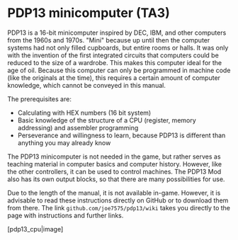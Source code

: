 # PDP13 minicomputer (TA3)

PDP13 is a 16-bit minicomputer inspired by DEC, IBM, and other computers from the 1960s and 1970s. "Mini" because up until then the computer systems had not only filled cupboards, but entire rooms or halls. It was only with the invention of the first integrated circuits that computers could be reduced to the size of a wardrobe. This makes this computer ideal for the age of oil. Because this computer can only be programmed in machine code (like the originals at the time), this requires a certain amount of computer knowledge, which cannot be conveyed in this manual.

The prerequisites are:

- Calculating with HEX numbers (16 bit system)
- Basic knowledge of the structure of a CPU (register, memory addressing) and assembler programming
- Perseverance and willingness to learn, because PDP13 is different than anything you may already know

The PDP13 minicomputer is not needed in the game, but rather serves as teaching material in computer basics and computer history. However, like the other controllers, it can be used to control machines. The PDP13 Mod also has its own output blocks, so that there are many possibilities for use.

Due to the length of the manual, it is not available in-game. However, it is advisable to read these instructions directly on GitHub or to download them from there. The link `github.com/joe7575/pdp13/wiki` takes you directly to the page with instructions and further links.

[pdp13_cpu|image]
